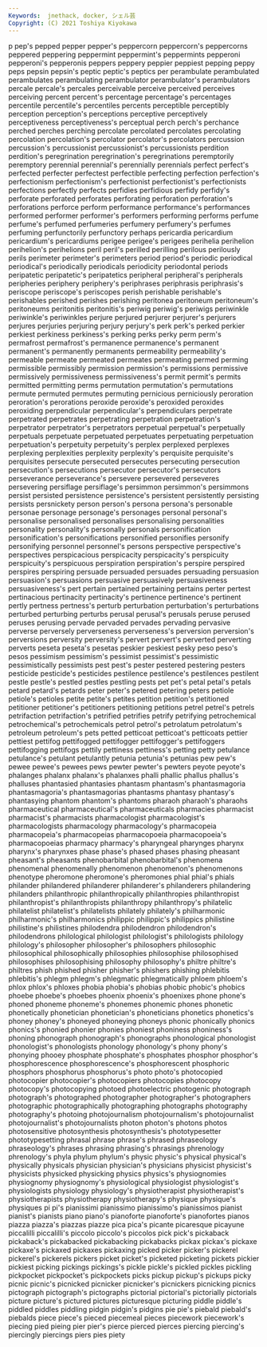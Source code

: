 ```yaml
---
Keywords:  jnethack, docker, シェル芸
Copyright: (C) 2021 Toshiya Kiyokawa
---
```

p pep's pepped pepper pepper's peppercorn peppercorn's peppercorns
peppered peppering peppermint peppermint's peppermints pepperoni pepperoni's pepperonis peppers peppery
peppier peppiest pepping peppy peps pepsin pepsin's peptic peptic's peptics
per perambulate perambulated perambulates perambulating perambulator perambulator's perambulators percale percale's
percales perceivable perceive perceived perceives perceiving percent percent's percentage percentage's
percentages percentile percentile's percentiles percents perceptible perceptibly perception perception's perceptions
perceptive perceptively perceptiveness perceptiveness's perceptual perch perch's perchance perched perches
perching percolate percolated percolates percolating percolation percolation's percolator percolator's percolators
percussion percussion's percussionist percussionist's percussionists perdition perdition's peregrination peregrination's peregrinations
peremptorily peremptory perennial perennial's perennially perennials perfect perfect's perfected perfecter
perfectest perfectible perfecting perfection perfection's perfectionism perfectionism's perfectionist perfectionist's perfectionists
perfections perfectly perfects perfidies perfidious perfidy perfidy's perforate perforated perforates
perforating perforation perforation's perforations perforce perform performance performance's performances performed
performer performer's performers performing performs perfume perfume's perfumed perfumeries perfumery
perfumery's perfumes perfuming perfunctorily perfunctory perhaps pericardia pericardium pericardium's pericardiums
perigee perigee's perigees perihelia perihelion perihelion's perihelions peril peril's perilled
perilling perilous perilously perils perimeter perimeter's perimeters period period's periodic
periodical periodical's periodically periodicals periodicity periodontal periods peripatetic peripatetic's peripatetics
peripheral peripheral's peripherals peripheries periphery periphery's periphrases periphrasis periphrasis's periscope
periscope's periscopes perish perishable perishable's perishables perished perishes perishing peritonea
peritoneum peritoneum's peritoneums peritonitis peritonitis's periwig periwig's periwigs periwinkle periwinkle's
periwinkles perjure perjured perjurer perjurer's perjurers perjures perjuries perjuring perjury
perjury's perk perk's perked perkier perkiest perkiness perkiness's perking perks
perky perm perm's permafrost permafrost's permanence permanence's permanent permanent's permanently
permanents permeability permeability's permeable permeate permeated permeates permeating permed perming
permissible permissibly permission permission's permissions permissive permissively permissiveness permissiveness's permit
permit's permits permitted permitting perms permutation permutation's permutations permute permuted
permutes permuting pernicious perniciously peroration peroration's perorations peroxide peroxide's peroxided
peroxides peroxiding perpendicular perpendicular's perpendiculars perpetrate perpetrated perpetrates perpetrating perpetration
perpetration's perpetrator perpetrator's perpetrators perpetual perpetual's perpetually perpetuals perpetuate perpetuated
perpetuates perpetuating perpetuation perpetuation's perpetuity perpetuity's perplex perplexed perplexes perplexing
perplexities perplexity perplexity's perquisite perquisite's perquisites persecute persecuted persecutes persecuting
persecution persecution's persecutions persecutor persecutor's persecutors perseverance perseverance's persevere persevered
perseveres persevering persiflage persiflage's persimmon persimmon's persimmons persist persisted persistence
persistence's persistent persistently persisting persists persnickety person person's persona persona's
personable personae personage personage's personages personal personal's personalise personalised personalises
personalising personalities personality personality's personally personals personification personification's personifications personified
personifies personify personifying personnel personnel's persons perspective perspective's perspectives perspicacious
perspicacity perspicacity's perspicuity perspicuity's perspicuous perspiration perspiration's perspire perspired perspires
perspiring persuade persuaded persuades persuading persuasion persuasion's persuasions persuasive persuasively
persuasiveness persuasiveness's pert pertain pertained pertaining pertains perter pertest pertinacious
pertinacity pertinacity's pertinence pertinence's pertinent pertly pertness pertness's perturb perturbation
perturbation's perturbations perturbed perturbing perturbs perusal perusal's perusals peruse perused
peruses perusing pervade pervaded pervades pervading pervasive perverse perversely perverseness
perverseness's perversion perversion's perversions perversity perversity's pervert pervert's perverted perverting
perverts peseta peseta's pesetas peskier peskiest pesky peso peso's pesos
pessimism pessimism's pessimist pessimist's pessimistic pessimistically pessimists pest pest's pester
pestered pestering pesters pesticide pesticide's pesticides pestilence pestilence's pestilences pestilent
pestle pestle's pestled pestles pestling pests pet pet's petal petal's
petals petard petard's petards peter peter's petered petering peters petiole
petiole's petioles petite petite's petites petition petition's petitioned petitioner petitioner's
petitioners petitioning petitions petrel petrel's petrels petrifaction petrifaction's petrified petrifies
petrify petrifying petrochemical petrochemical's petrochemicals petrol petrol's petrolatum petrolatum's petroleum
petroleum's pets petted petticoat petticoat's petticoats pettier pettiest pettifog pettifogged
pettifogger pettifogger's pettifoggers pettifogging pettifogs pettily pettiness pettiness's petting petty
petulance petulance's petulant petulantly petunia petunia's petunias pew pew's pewee
pewee's pewees pews pewter pewter's pewters peyote peyote's phalanges phalanx
phalanx's phalanxes phalli phallic phallus phallus's phalluses phantasied phantasies phantasm
phantasm's phantasmagoria phantasmagoria's phantasmagorias phantasms phantasy phantasy's phantasying phantom phantom's
phantoms pharaoh pharaoh's pharaohs pharmaceutical pharmaceutical's pharmaceuticals pharmacies pharmacist pharmacist's
pharmacists pharmacologist pharmacologist's pharmacologists pharmacology pharmacology's pharmacopeia pharmacopeia's pharmacopeias pharmacopoeia
pharmacopoeia's pharmacopoeias pharmacy pharmacy's pharyngeal pharynges pharynx pharynx's pharynxes phase
phase's phased phases phasing pheasant pheasant's pheasants phenobarbital phenobarbital's phenomena
phenomenal phenomenally phenomenon phenomenon's phenomenons phenotype pheromone pheromone's pheromones phial
phial's phials philander philandered philanderer philanderer's philanderers philandering philanders philanthropic
philanthropically philanthropies philanthropist philanthropist's philanthropists philanthropy philanthropy's philatelic philatelist philatelist's
philatelists philately philately's philharmonic philharmonic's philharmonics philippic philippic's philippics philistine
philistine's philistines philodendra philodendron philodendron's philodendrons philological philologist philologist's philologists
philology philology's philosopher philosopher's philosophers philosophic philosophical philosophically philosophies philosophise
philosophised philosophises philosophising philosophy philosophy's philtre philtre's philtres phish phished
phisher phisher's phishers phishing phlebitis phlebitis's phlegm phlegm's phlegmatic phlegmatically
phloem phloem's phlox phlox's phloxes phobia phobia's phobias phobic phobic's
phobics phoebe phoebe's phoebes phoenix phoenix's phoenixes phone phone's phoned
phoneme phoneme's phonemes phonemic phones phonetic phonetically phonetician phonetician's phoneticians
phonetics phonetics's phoney phoney's phoneyed phoneying phoneys phonic phonically phonics
phonics's phonied phonier phonies phoniest phoniness phoniness's phoning phonograph phonograph's
phonographs phonological phonologist phonologist's phonologists phonology phonology's phony phony's phonying
phooey phosphate phosphate's phosphates phosphor phosphor's phosphorescence phosphorescence's phosphorescent phosphoric
phosphors phosphorus phosphorus's photo photo's photocopied photocopier photocopier's photocopiers photocopies
photocopy photocopy's photocopying photoed photoelectric photogenic photograph photograph's photographed photographer
photographer's photographers photographic photographically photographing photographs photography photography's photoing photojournalism
photojournalism's photojournalist photojournalist's photojournalists photon photon's photons photos photosensitive photosynthesis
photosynthesis's phototypesetter phototypesetting phrasal phrase phrase's phrased phraseology phraseology's phrases
phrasing phrasing's phrasings phrenology phrenology's phyla phylum phylum's physic physic's
physical physical's physically physicals physician physician's physicians physicist physicist's physicists
physicked physicking physics physics's physiognomies physiognomy physiognomy's physiological physiologist physiologist's
physiologists physiology physiology's physiotherapist physiotherapist's physiotherapists physiotherapy physiotherapy's physique physique's
physiques pi pi's pianissimi pianissimo pianissimo's pianissimos pianist pianist's pianists
piano piano's pianoforte pianoforte's pianofortes pianos piazza piazza's piazzas piazze
pica pica's picante picaresque picayune piccalilli piccalilli's piccolo piccolo's piccolos
pick pick's pickaback pickaback's pickabacked pickabacking pickabacks pickax pickax's pickaxe
pickaxe's pickaxed pickaxes pickaxing picked picker picker's pickerel pickerel's pickerels
pickers picket picket's picketed picketing pickets pickier pickiest picking pickings
pickings's pickle pickle's pickled pickles pickling pickpocket pickpocket's pickpockets picks
pickup pickup's pickups picky picnic picnic's picnicked picnicker picnicker's picnickers
picnicking picnics pictograph pictograph's pictographs pictorial pictorial's pictorially pictorials picture
picture's pictured pictures picturesque picturing piddle piddle's piddled piddles piddling
pidgin pidgin's pidgins pie pie's piebald piebald's piebalds piece piece's
pieced piecemeal pieces piecework piecework's piecing pied pieing pier pier's
pierce pierced pierces piercing piercing's piercingly piercings piers pies piety
